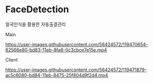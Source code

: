 # FaceDetection
얼국인식을 활용한 자동출결관리

Main

https://user-images.githubusercontent.com/56424572/119470654-82566e80-bd83-11eb-8fa8-0c3cbce7e15e.mp4

Client

https://user-images.githubusercontent.com/56424572/119471879-ac5c6080-bd84-11eb-8475-25f804d9f2d4.mp4
